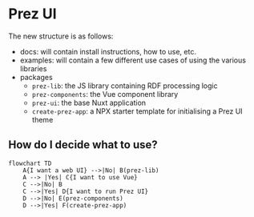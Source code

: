 # Prez UI

The new structure is as follows:
- docs: will contain install instructions, how to use, etc.
- examples: will contain a few different use cases of using the various libraries
- packages
    - `prez-lib`: the JS library containing RDF processing logic
    - `prez-components`: the Vue component library
    - `prez-ui`: the base Nuxt application
    - `create-prez-app`: a NPX starter template for initialising a Prez UI theme

## How do I decide what to use?

```mermaid
flowchart TD
    A{I want a web UI} -->|No| B(prez-lib)
    A --> |Yes| C{I want to use Vue}
    C -->|No| B
    C -->|Yes| D{I want to run Prez UI}
    D -->|No| E(prez-components)
    D -->|Yes| F(create-prez-app)
```